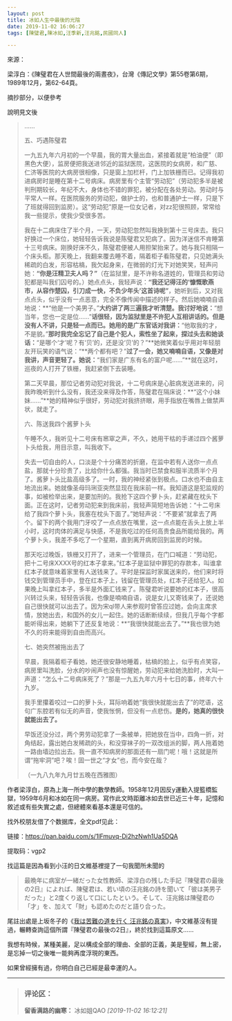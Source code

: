 ```yaml
---
layout: post
title: 冰如人生中最後的光陰
date: 2019-11-02 16:06:27
tags: [陳璧君,陳冰如,汪季新,汪兆銘,民國同人]

---
```

來源：

梁淳白：《陳璧君在人世間最後的兩晝夜》，台灣《傳記文學》第55卷第6期，1989年12月，第62-64頁。

摘抄部分，以便參考

說明見文後

> ……
> 
> 五、巧遇陈璧君
> 
> 一九五九年六月初的一个早晨，我的胃大量出血，紧接着就是“柏油便”（即黑色大便），监房便把我送进邻近的监狱医院，这医院的女病房，和广慈、仁济等医院的大病房很相像，只是窗上加栏杆，门上加铁栅而已。记得我初进病房时是睡在第十二号病床。病房里有个主管“劳动犯”（劳动犯多半是被判刑期较长，年纪不大，身体也不错的罪犯，被分配在各处劳动。劳动时与平常人一样。在医院服务的劳动犯，做护士的，也和普通护士一样，只是下了班就得回到监房）。这“劳动犯”原是一位女记者，对zz犯很照顾，常常给我一些提示，使我少受很多苦。
> 
> 我在十二病床住了半个月，一天，劳动犯忽然叫我换到第十三号床去。我只好换过一个床位，她轻轻告诉我说是陈璧君又犯病了。因为洋迷信不肯睡第十三号病床。刚换好床不久，陈璧君便被人用担架抬来了。她与我只相隔一个床头柜。那天晚上，我翻来覆去睡不着，隔着柜子看陈璧君，只见她满头稀疏的白发，形容枯槁，我欠起身来，在微弱的灯光下对她笑笑，轻声问她：**“你是汪精卫夫人吗？”**（在监狱里，是不许称名道姓的，管理员和劳动犯都是叫我们囚号的。）她点点头，我轻声说：**“我还记得汪的‘慷慨歌燕市，从容作楚囚，引刀成一快，不负少年头’这首诗呢”**，她听到后，又对我点点头，似乎没有一点恶意，完全不像传闻中描述的样子。然后她喃喃自语地说：**“他是一个美男子。”**大约讲了两三遍我才听清楚。我讨好地说：**“想当年，您也一定是位……”**话很轻，因为监狱里是不许犯人互相讲话的。但是没有人不讲，只是轻一点而已。她用的是广东官话对我讲：**“他取我的才，不是貌。”**那时我完全忘记了自己是个犯人，索性坐了起来，探过头去和她谈话：**“是哪个‘才’呢？有‘贝’的，还是没‘贝’的？”**她微笑着似乎用对年轻朋友开玩笑的语气说：“**两个都有吧？”**过了一会，她又喃喃自语，又像是对我讲，声音更轻了。她说：**“我们家是广东有名的富户呢……”**就在这时，巡夜的人打开了铁栅，我赶紧倒下去装睡。
> 
> 第二天早晨，那位记者劳动犯对我说，十二号病床是心脏病发送进来的，问我昨晚听到什么没有，我还没来得及作答，陈璧君在隔床说：**“这个小妹妹……”**她的精神似乎很好，劳动犯对我挤挤眼，用手指放在嘴唇上做禁声状，就走了。
> 
> 六、陈送我四个酱萝卜头
> 
> 午睡不久，我听见十二号床有窸窣之声，不久，她用干枯的手递过四个酱萝卜头给我，用目示意，叫我收下。
> 
> 失去一切自由的人，口淡是个十分痛苦的折磨，在监中若有人送你一点点盐，那就十分珍贵了，比给你什么都强。我当时已禁食和服半流质半个月了。酱萝卜头比盐高级多了。一时，我的神经紧张到极点。口水也不由自主地流出来。她就像圣母玛琍亚突然显现在我床前一样。我知道这是犯监规的事，如被检举出来，是要加刑的。我抢下这四个萝卜头，赶紧藏在枕头下面。正在这时，记者劳动犯来到我床前，我轻声简短地告诉她：“十二号床给了我四个萝卜头，我塞在枕头下面了。”她轻声说：“不要紧”就拿去了两个。留下的两个我用门牙咬了一点点放在嘴里，这一点点能在舌头上放上半小时，这时肉体的满足与快感，不是我吃过的任何高贵食品所能给我的。两个萝卜头，我差不多吃了一个星期，直到离开病房回到监房的时候。
> 
> 那天吃过晚饭，铁栅又打开了，进来一个管理员，在门口喊道：“劳动犯，把十二号床XXXX号的红本子拿来。”红本子是监狱中罪犯的存款本，叫谁拿红本子就意味着家里有人送钱来了。平时是探监时家属送来的，他们来时将钱交到管理员手中，登在红本子上，钱留在管理员处，红本子还给犯人。如果晚上叫拿红本子，多半是外面汇钱来了。陈璧君听说要她的红本子，很高兴转过头来，轻轻告诉我，也像是喃喃自语，说是女儿又寄钱来了，还说她自己很快就可以出去了。因为宋ql带人来参观时曾答应过她，会向主席求情，放她出去，和国外的女儿一起住。她的话断断续续，但我几乎每个字都能听得出来，她躺下了还反复地说：**“我很快就能出去了。”**我也很为她不久的将来能得到自由而高兴。
> 
> 七、她突然被拖出去了
> 
> 早晨，我隔着柜子看她，她还很安静地睡着，枯槁的脸上，似乎有点笑容，病房里叫洗脸，分水的吵闹声也没有惊醒她，劳动犯来给她洗脸时，大叫一声道：“怎么十二号病床死了？”那是一九五九年六月十七日的事，终年六十九岁。
> 
> 我手里攥着咬过一口的萝卜头，耳际响着她“我很快就能出去了”的呓语，这句广东腔若有似无的声音，使我怅惘，但没有一点悲伤。**是的，她真的很快就能出去了。**
> 
> 早饭还没分过，两个男劳动犯拿了一条被单，把她放在当中，四角一折，对角结起，露出她白发稀疏的头，和没穿袜子的一双改组派的脚，两人拖着她一路由墙边拉出去。我一直不知病房的那面还有一扇门呢！哦！这就是所谓“拖牢洞”吧？唉！固一世之“才女”也，而今安在哉？
> 
> （一九八九年九月廿五晚在西雅图）

作者梁淳白，原為上海一所中學的數學教師。1958年12月因反y運動入提籃橋監獄，1959年6月和冰如在同一病房。寫作此文時距離冰如去世已近三十年，記憶和敘述或有些失實之處，但總體來看基本還是可信的。

找外校朋友借了个数据库，全文pdf见此：

链接：https://pan.baidu.com/s/1lFmuvq-Di2hzNwh1Ua5DQA

提取码：vgp2 

找這篇是因為看到小汪的日文維基裡提了一句我聞所未聞的

> 最晩年に病室が一緒だった女性教師、梁淳白の残した手記『陳璧君の最後の2日』によれば、陳璧君は、若い頃の汪兆銘の詩を聞いて「彼は美男子だった」と2度くり返して口にしたという。そして、汪兆銘は陳璧君の「才」を、加えて「財」も認めたのだと語り合った。

尾註出處是上坂冬子的《[我は苦難の道を行く 汪兆銘の真実](https://allin-1.lofter.com/post/1e948a0d_1c8e9af30)》，中文維基沒有提過，輾轉查詢這個所謂『陳璧君の最後の2日』，終於找到這篇原文……  

我想有時候，某種美麗，足以構成全部的理由、全部的正義，美是聖經，無上密，是忘掉一切之後唯一能夠再度浮現的東西。

如果曾經擁有過，你明白自己已經是最幸運的人。

---
> ### 评论区：
>**留香满路的幽寒：** 冰如姐QAO  *[2019-11-02 16:12:21]*
>
>